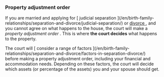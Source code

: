###  Property adjustment order

If you are married and applying for [ judicial separation ](/en/birth-family-
relationships/separation-and-divorce/judicial-separation/) or [ divorce
](/en/birth-family-relationships/separation-and-divorce/divorce-decrees/) ,
and you cannot agree on what happens to the house, the court will make a
_property adjustment order_ . This is where **the court decides** what happens
to the property.

The court will [ consider a range of factors ](/en/birth-family-
relationships/separation-and-divorce/factors-in-separation-divorce/) before
making a property adjustment order, including your financial and accommodation
needs. Depending on these factors, the court will decide which assets (or
percentage of the assets) you and your spouse should get.
